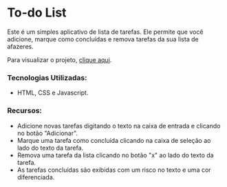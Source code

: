 # To-do List 

 Este é um simples aplicativo de lista de tarefas. Ele permite que você adicione, marque como concluídas e remova tarefas da sua lista de afazeres.
 
 Para visualizar o projeto, [clique aqui](https://vinibardev.github.io/Projetos_Estudo/to-do%20list/).
 
### Tecnologias Utilizadas:
- HTML, CSS e Javascript.

### Recursos:
  - Adicione novas tarefas digitando o texto na caixa de entrada e clicando no botão "Adicionar".
  - Marque uma tarefa como concluída clicando na caixa de seleção ao lado do texto da tarefa.
  - Remova uma tarefa da lista clicando no botão "x" ao lado do texto da tarefa.
  - As tarefas concluídas são exibidas com um risco no texto e uma cor diferenciada.
